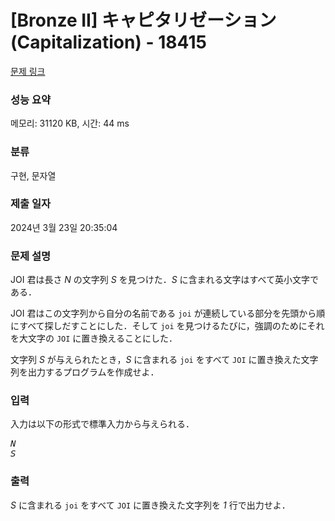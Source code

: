 # [Bronze II] キャピタリゼーション (Capitalization) - 18415 

[문제 링크](https://www.acmicpc.net/problem/18415) 

### 성능 요약

메모리: 31120 KB, 시간: 44 ms

### 분류

구현, 문자열

### 제출 일자

2024년 3월 23일 20:35:04

### 문제 설명

<p>JOI 君は長さ <var>N</var> の文字列 <var>S</var> を見つけた．<var>S</var> に含まれる文字はすべて英小文字である．</p>

<p>JOI 君はこの文字列から自分の名前である <code>joi</code> が連続している部分を先頭から順にすべて探しだすことにした．そして <code>joi</code> を見つけるたびに，強調のためにそれを大文字の <code>JOI</code> に置き換えることにした．</p>

<p>文字列 <var>S</var> が与えられたとき，<var>S</var> に含まれる <code>joi</code> をすべて <code>JOI</code> に置き換えた文字列を出力するプログラムを作成せよ．</p>

### 입력 

 <p>入力は以下の形式で標準入力から与えられる．</p>

<pre><var>N</var>
<var>S</var></pre>

### 출력 

 <p><var>S</var> に含まれる <code>joi</code> をすべて <code>JOI</code> に置き換えた文字列を <var>1</var> 行で出力せよ．</p>

